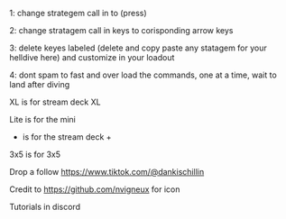 1: change strategem call in to (press)

2: change stratagem call in keys to corisponding arrow keys

3: delete keyes labeled (delete and copy paste any statagem for your helldive here) and customize in your loadout

4: dont spam to fast and over load the commands, one at a time, wait to land after diving

XL is for stream deck XL

Lite is for the mini

+ is for the stream deck +

3x5 is for 3x5

Drop a follow https://www.tiktok.com/@dankischillin

Credit to https://github.com/nvigneux for icon

Tutorials in discord
